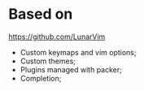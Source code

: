 # Based on
https://github.com/LunarVim

- Custom keymaps and vim options;
- Custom themes;
- Plugins managed with packer;
- Completion;

